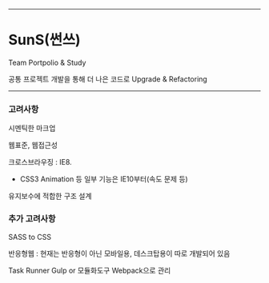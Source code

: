 ******************************************************
# SunS(썬쓰)
Team Portpolio &amp; Study

공통 프로젝트 개발을 통해 더 나은 코드로 Upgrade & Refactoring

******************************************************

### 고려사항 

시멘틱한 마크업 <br>

웹표준, 웹접근성 <br>

크로스브라우징 : IE8. <br>
 - CSS3 Animation 등 일부 기능은 IE10부터(속도 문제 등)

유지보수에 적합한 구조 설계 <br>

### 추가 고려사항

SASS to CSS <br>

반응형웹 : 현재는 반응형이 아닌 모바일용, 데스크탑용이 따로 개발되어 있음  <br>

Task Runner Gulp or 모듈화도구 Webpack으로 관리 <br>
